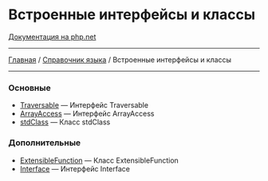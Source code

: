 # Встроенные интерфейсы и классы

[Документация на php.net](https://www.php.net/manual/ru/reserved.interfaces.php)

---

[Главная](../../README.md) / [Справочник языка](../langref.md) / Встроенные интерфейсы и классы

---

### Основные

-   [Traversable](./interfaces/base/Traversable.md) &mdash; Интерфейс Traversable
-   [ArrayAccess](./interfaces/base/ArrayAccess.md) &mdash; Интерфейс ArrayAccess
-   [stdClass](./interfaces/base/stdClass.md) &mdash; Класс stdClass

### Дополнительные

-   [ExtensibleFunction](./interfaces/other/ExtensibleFunction.md) &mdash; Класс ExtensibleFunction
-   [Interface](./interfaces/other/Interface.md) &mdash; Интерфейс Interface
